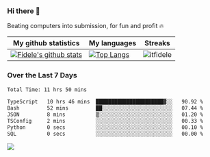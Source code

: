 ### Hi there 👋
<p>Beating computers into submission, for fun and profit 🔥</p>

|My github statistics|My languages|Streaks|
|-|-|-|
|[![Fidele's github stats](https://github-readme-stats.vercel.app/api?username=itfidele&count_private=true&show_icons=true&theme=dark&hide_title=true)](https://github.com/itfidele)|[![Top Langs](https://github-readme-stats.vercel.app/api/top-langs/?username=itfidele&show_icons=true&langs_count=8&theme=dark&layout=compact&hide_title=true)](https://github.com/itfidele)|![itfidele](https://github-readme-streak-stats.herokuapp.com/?user=itfidele&theme=dark)

### Over the Last 7 Days
<!--START_SECTION:waka-->

```txt
Total Time: 11 hrs 50 mins

TypeScript   10 hrs 46 mins  ██████████████████████▓░░   90.92 %
Bash         52 mins         ██░░░░░░░░░░░░░░░░░░░░░░░   07.44 %
JSON         8 mins          ▒░░░░░░░░░░░░░░░░░░░░░░░░   01.20 %
TSConfig     2 mins          ░░░░░░░░░░░░░░░░░░░░░░░░░   00.33 %
Python       0 secs          ░░░░░░░░░░░░░░░░░░░░░░░░░   00.10 %
SQL          0 secs          ░░░░░░░░░░░░░░░░░░░░░░░░░   00.00 %
```

<!--END_SECTION:waka-->



![](https://komarev.com/ghpvc/?username=itfidele)
